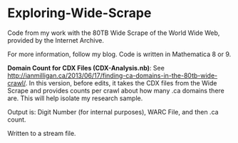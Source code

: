 Exploring-Wide-Scrape
=====================

Code from my work with the 80TB Wide Scrape of the World Wide Web, provided by the Internet Archive.

For more information, follow my blog. Code is written in Mathematica 8 or 9.

<strong>Domain Count for CDX Files (CDX-Analysis.nb)</strong>: See http://ianmilligan.ca/2013/06/17/finding-ca-domains-in-the-80tb-wide-crawl/. 
In this version, before edits, it takes the CDX files from the Wide Scrape and provides counts per crawl about how many .ca domains there are. 
This will help isolate my research sample.

Output is: Digit Number (for internal purposes), WARC File, and then .ca count.

Written to a stream file.
